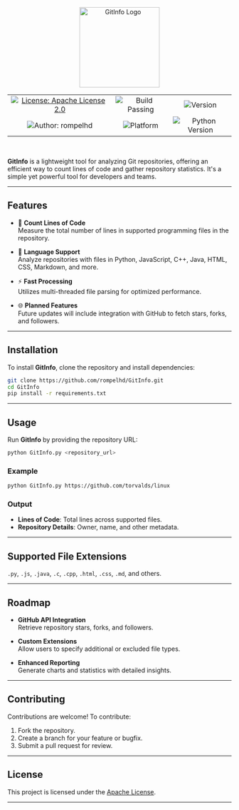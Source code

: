 <p align="center">
    <img src="https://cdn.discordapp.com/attachments/783810268760768552/1403171315657080882/IMG_20250808_021927.jpg?ex=6896949f&is=6895431f&hm=d5b5c1315e088d8b2ccd6a19cb3d6e51325424a60e3a2f6887645ddbc0252226" width="180" alt="GitInfo Logo">
</p>

<table align="center">
  <tr>
    <td align="center">
      <a href="https://opensource.org/licenses/apache-2-0"><img src="https://img.shields.io/badge/License-Apache-green.svg" alt="License: Apache License 2.0"></a>
    </td>
    <td align="center">
      <img src="https://img.shields.io/badge/Build-Passing-green" alt="Build Passing">
    </td>
    <td align="center">
      <img src="https://img.shields.io/badge/Version-v0.1.0-blue" alt="Version">
    </td>
  </tr>
  <tr>
    <td align="center">
      <img src="https://img.shields.io/badge/Author-rompelhd-red" alt="Author: rompelhd">
    </td>
    <td align="center">
      <img src="https://img.shields.io/badge/Platform-All%20Linux%20%7C%20macOS%20%7C%20Windows-yellowgreen?style=flat&labelColor=gray" alt="Platform">
    </td>
    <td align="center">
      <img src="https://img.shields.io/badge/Python-3.x-orange" alt="Python Version">
    </td>
  </tr>
</table>

<br/>

**GitInfo** is a lightweight tool for analyzing Git repositories, offering an efficient way to count lines of code and gather repository statistics. It's a simple yet powerful tool for developers and teams.

---

## Features

- 🧮 **Count Lines of Code**  
  Measure the total number of lines in supported programming files in the repository.

- 📂 **Language Support**  
  Analyze repositories with files in Python, JavaScript, C++, Java, HTML, CSS, Markdown, and more.

- ⚡ **Fast Processing**  
  Utilizes multi-threaded file parsing for optimized performance.

- 🌐 **Planned Features**  
  Future updates will include integration with GitHub to fetch stars, forks, and followers.

---

## Installation

To install **GitInfo**, clone the repository and install dependencies:

```bash
git clone https://github.com/rompelhd/GitInfo.git
cd GitInfo
pip install -r requirements.txt
```

---

## Usage

Run **GitInfo** by providing the repository URL:

```bash
python GitInfo.py <repository_url>
```

### Example

```bash
python GitInfo.py https://github.com/torvalds/linux
```

### Output

- **Lines of Code**: Total lines across supported files.  
- **Repository Details**: Owner, name, and other metadata.

---

## Supported File Extensions

`.py`, `.js`, `.java`, `.c`, `.cpp`, `.html`, `.css`, `.md`, and others.

---

## Roadmap

- **GitHub API Integration**  
  Retrieve repository stars, forks, and followers.  

- **Custom Extensions**  
  Allow users to specify additional or excluded file types.  

- **Enhanced Reporting**  
  Generate charts and statistics with detailed insights.

---

## Contributing

Contributions are welcome! To contribute:

1. Fork the repository.  
2. Create a branch for your feature or bugfix.  
3. Submit a pull request for review.  

---

## License

This project is licensed under the [Apache License](https://opensource.org/licenses/apache-2-0).

---
